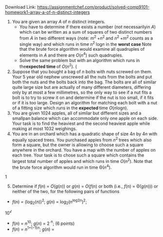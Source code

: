 Download Link: https://assignmentchef.com/product/solved-comp9101-homework1-array-a-of-n-distinct-integers
<br>



<ol>

 <li>You are given an array <em>A </em>of <em>n </em>distinct integers.

  <ul>

   <li>You have to determine if there exists a number (not necessarilyin <em>A</em>) which can be written as a sum of squares of two distinct numbers from <em>A </em>in two different ways (note: <em>m</em><sup>2 </sup>+<em>n</em><sup>2 </sup>and <em>n</em><sup>2 </sup>+<em>m</em><sup>2 </sup>counts as a single way) and which runs in time <em>n</em><sup>2 </sup>log<em>n </em>in the <strong>worst case </strong> Note that the brute force algorithm would examine all quadruples of elements in <em>A </em>and there are <em>O</em>(<em>n</em><sup>4</sup>) such quadruples.</li>

   <li>Solve the same problem but with an algorithm which runs in the<strong>expected time </strong>of <em>O</em>(<em>n</em><sup>2</sup>). (</li>

  </ul></li>

 <li>Suppose that you bought a bag of <em>n </em>bolts with nuts screwed on them. Your 5 year old nephew unscrewed all the nuts from the bolts and put both the nuts and the bolts back into the bag. The bolts are all of similar quite large size but are actually of many different diameters, differing only by at most a few millimetres, so the only way to see if a nut fits a bolt is to try to screw it on and determine if the nut is too small, if it fits or if it is too large. Design an algorithm for matching each bolt with a nut of a fitting size which runs in the <strong>expected </strong>time <em>O</em>(<em>n</em>log<em>n</em>).</li>

 <li>You are given 1024 apples, all of similar but different sizes and a smallpan balance which can accommodate only one apple on each side. Your task is to find the heaviest and the second heaviest apple while making at most 1032 weighings.</li>

 <li>You are in an orchard which has a quadratic shape of size 4<em>n </em>by 4<em>n </em>with equally spaced trees. You purchased apples from <em>n</em><sup>2 </sup>trees which also form a square, but the owner is allowing to choose such a square anywhere in the orchard. You have a map with the number of apples on each tree. Your task is to chose such a square which contains the largest total number of apples and which runs in time <em>O</em>(<em>n</em><sup>2</sup>). Note that the brute force algorithm would run in time Θ(<em>n</em><sup>4</sup>).</li>

</ol>

1

<ol start="5">

 <li>Determine if <em>f</em>(<em>n</em>) = <em>O</em>(<em>g</em>(<em>n</em>)) or <em>g</em>(<em>n</em>) = <em>O</em>(<em>f</em>(<em>n</em>) or both (i.e., <em>f</em>(<em>n</em>) = Θ(<em>g</em>(<em>n</em>))) or neither of the two, for the following pairs of functions</li>

</ol>

<ul>

 <li><em>f</em>(<em>n</em>) = (log<sub>2</sub>(<em>n</em>))<sup>2</sup>; <em>g</em>(<em>n</em>) = log<sub>2</sub>(<em>n</em><sup>log</sup><sup>2<em>n</em></sup>)<sup>2</sup>;</li>

</ul>

10<sup>√</sup>

<ul>

 <li><em>f</em>(<em>n</em>) = <em>n</em><sup>10</sup>; <em>g</em>(<em>n</em>) = 2 <em><sup>n</sup></em>; (6 points)</li>

 <li><em>f</em>(<em>n</em>) = <em>n</em><sup>1+(−1)</sup><em><sup>n</sup></em>; <em>g</em>(<em>n</em>) = <em>    </em></li>

</ul>